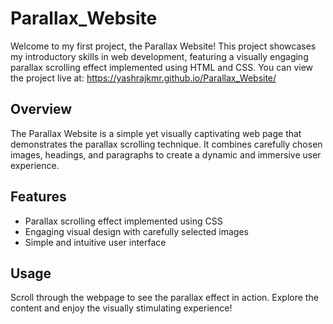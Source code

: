 # Parallax_Website
Welcome to my first project, the Parallax Website! This project showcases my introductory skills in web development, featuring a visually engaging parallax scrolling effect implemented using HTML and CSS.
You can view the project live at:  https://yashrajkmr.github.io/Parallax_Website/

## Overview
The Parallax Website is a simple yet visually captivating web page that demonstrates the parallax scrolling technique. It combines carefully chosen images, headings, and paragraphs to create a dynamic and immersive user experience.

## Features
- Parallax scrolling effect implemented using CSS
- Engaging visual design with carefully selected images
- Simple and intuitive user interface

## Usage
Scroll through the webpage to see the parallax effect in action. Explore the content and enjoy the visually stimulating experience!
